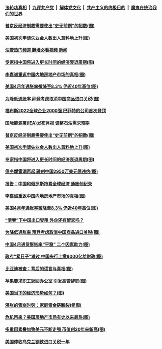 ####  [法轮功真相](../../../../basic/blob/master/README.md?t=05130201) &nbsp;|&nbsp; [九评共产党](../../../../9ping.md/blob/master/README.md?t=05130201) &nbsp;|&nbsp; [解体党文化](../../../../jtdwh.md/blob/master/README.md?t=05130201)  &nbsp;|&nbsp; [共产主义的终极目的](../../../../gczydzjmd.md/blob/master/README.md?t=05130201) &nbsp;|&nbsp; [魔鬼在统治我们的世界](../../../../mgztzwmdsj.md/blob/master/README.md?t=05130201) 

#### [普京反经济制裁需要使出“史无前例”的招数(图)](../pages/p5/1006222.md?t=05130201) 

#### [美国初次申请失业金人数出人意料地上升(图)](../pages/p5/1006220.md?t=05130201) 

#### [油管热门频道 翻墙必看视频 新闻](http://45.76.130.85:81/youtube.html?05130201)

#### [专家指中国将进入更长时间的经济衰退周期(图)](../pages/p5/1006206.md?t=05130201) 

#### [李嘉诚重返中国内地房地产市场的真相(图)](../pages/p5/1006156.md?t=05130201) 

#### [美国4月年通胀率微降至8.3% 仍近40年高位(图)](../pages/p5/1006157.md?t=05130201) 

#### [为降低通胀率 拜登考虑取消中国商品进口关税(图)](../pages/p5/1006127.md?t=05130201) 

#### [福布斯2022全球企业2000强 巴菲特的公司首次登顶](../pages/p5/1006228.md?t=05130201) 

#### [国际能源署(IEA)发布月报 调整石油需求预期](../pages/p5/1006224.md?t=05130201) 

#### [普京反经济制裁需要使出“史无前例”的招数(图)](../pages/p5/1006222.md?t=05130201) 

#### [美国初次申请失业金人数出人意料地上升(图)](../pages/p5/1006220.md?t=05130201) 

#### [专家指中国将进入更长时间的经济衰退周期(图)](../pages/p5/1006206.md?t=05130201) 

#### [债务爆雷潮再起 融创中国2950万美元债违约(图)](../pages/p5/1006205.md?t=05130201) 

#### [报告：中国和俄罗斯拖累全球经济 通胀创纪录](../pages/p5/1006201.md?t=05130201) 

#### [李嘉诚重返中国内地房地产市场的真相(图)](../pages/p5/1006156.md?t=05130201) 

#### [美国4月年通胀率微降至8.3% 仍近40年高位(图)](../pages/p5/1006157.md?t=05130201) 

#### [“清零”下中国出口受阻 外企还有留恋吗？](../pages/p5/1006148.md?t=05130201) 

#### [为降低通胀率 拜登考虑取消中国商品进口关税(图)](../pages/p5/1006127.md?t=05130201) 

#### [中国4月通货膨胀率“平稳” 二个因素助力(图)](../pages/p5/1006131.md?t=05130201) 

#### [政府“紧日子”难过 中国央行上缴8000亿给财政(图)](../pages/p5/1006129.md?t=05130201) 

#### [比亚迪被查：背后的谎言与真相(图)](../pages/p5/1006093.md?t=05130201) 

#### [苹果要求职工返回办公室 引发高管辞职(图)](../pages/p5/1006095.md?t=05130201) 

#### [美国当下的经济形势如何？(图)](../pages/p5/1006091.md?t=05130201) 

#### [滞胀的雪崩时刻：家庭资金链断裂(组图)](../pages/p5/1006082.md?t=05130201) 

#### [危机再来？美国房地产市场有史以来最热(图)](../pages/p5/1006056.md?t=05130201) 

#### [多重因素叠加致美元不断走强 币值创20年来新高(图)](../pages/p5/1006044.md?t=05130201) 

#### [美国停收乌克兰钢铁进口关税一年](../pages/p5/1006043.md?t=05130201) 

<img src='http://gfw-breaker.win/goodnews/indexes/p5.md' width='0px' height='0px'/>
